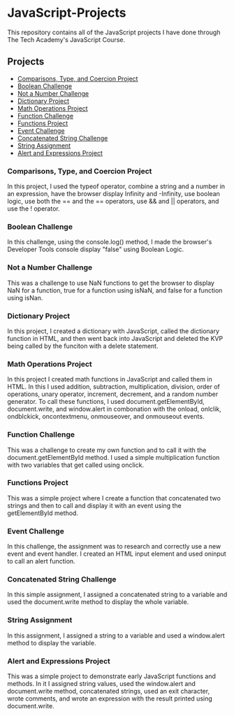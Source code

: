 # JavaScript-Projects
This repository contains all of the JavaScript projects I have done through The Tech Academy's JavaScript Course.

## Projects
* [Comparisons, Type, and Coercion Project](https://github.com/Michaelar1/JavaScript-Projects/tree/main/Basic_JavaScript_Projects/Project5_comparisons_type_coercion)
* [Boolean Challenge](https://github.com/Michaelar1/JavaScript-Projects/tree/main/Basic_JavaScript_Projects/Boolean_Challenge)
* [Not a Number Challenge](https://github.com/Michaelar1/JavaScript-Projects/tree/main/Basic_JavaScript_Projects/NAN_Challenge)
* [Dictionary Project](https://github.com/Michaelar1/JavaScript-Projects/tree/main/Basic_JavaScript_Projects/Project4_dictionaries)
* [Math Operations Project](https://github.com/Michaelar1/JavaScript-Projects/tree/main/Basic_JavaScript_Projects/Project3_math_operations)
* [Function Challenge](https://github.com/Michaelar1/JavaScript-Projects/tree/main/Basic_JavaScript_Projects/Function_Challenge)
* [Functions Project](https://github.com/Michaelar1/JavaScript-Projects/tree/main/Basic_JavaScript_Projects)
* [Event Challenge](https://github.com/Michaelar1/JavaScript-Projects/tree/main/Basic_JavaScript_Projects/Event_Challenge)
* [Concatenated String Challenge](https://github.com/Michaelar1/JavaScript-Projects/tree/main/Basic_JavaScript_Projects/Concatenated%20_String_Challenge)
* [String Assignment](https://github.com/Michaelar1/JavaScript-Projects/tree/main/Basic_JavaScript_Projects/String_Assignment)
* [Alert and Expressions Project](https://github.com/Michaelar1/JavaScript-Projects/tree/main/Basic_JavaScript_Projects/Project1_expressions_alert)

### Comparisons, Type, and Coercion Project
  In this project, I used the typeof operator, combine a string and a number in an expression, have the browser display Infinity and -Infinity, use boolean logic, use both the == and the == operators, use && and || operators, and use the ! operator.

### Boolean Challenge
  In this challenge, using the console.log() method, I made the browser's Developer Tools console display "false" using Boolean Logic.

### Not a Number Challenge
  This was a challenge to use NaN functions to get the browser to display NaN for a function, true for a function using isNaN, and false for a function using isNan.

### Dictionary Project
  In this project, I created a dictionary with JavaScript, called the dictionary function in HTML, and then went back into JavaScript and deleted the KVP being called by the funciton with a delete statement.

### Math Operations Project
  In this project I created math functions in JavaScript and called them in HTML. In this I used addition, subtraction, multiplication, division, order of operations, unary operator, increment, decrement, and a random number generator. To call these functions, I used document.getElementById, document.write, and window.alert in combonation with the onload, onlclik, ondblckick, oncontextmenu, onmouseover, and onmouseout events.

### Function Challenge
  This was a challenge to create my own function and to call it with the document.getElementById method. I used a simple multiplication function with two variables that get called using onclick.

### Functions Project
  This was a simple project where I create a function that concatenated two strings and then to call and display it with an event using the getElementById method.

### Event Challenge
  In this challenge, the assignment was to research and correctly use a new event and event handler. I created an HTML input element and used oninput to call an alert function.

### Concatenated String Challenge
  In this simple assignment, I assigned a concatenated string to a variable and used the document.write method to display the whole variable.
  
### String Assignment
  In this assignment, I assigned a string to a variable and used a window.alert method to display the variable.

### Alert and Expressions Project
  This was a simple project to demonstrate early JavaScript functions and methods. In it I assigned string values, used the window.alert and document.write method, concatenated strings, used an exit character, wrote comments, and wrote an expression with the result printed using document.write. 
